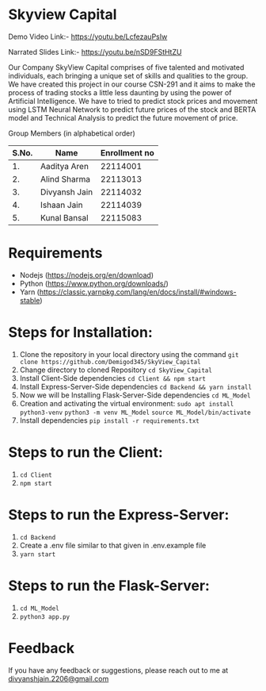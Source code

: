 # Skyview Capital
Demo Video Link:- https://youtu.be/LcfezauPsIw

Narrated Slides Link:- https://youtu.be/nSD9FStHtZU

Our Company SkyView Capital comprises of five talented and motivated individuals, each bringing a unique set of skills and qualities to the group. We have created this project in our course CSN-291 and it aims to make the process of trading stocks a little less daunting by using the power of Artificial Intelligence. We have to tried to predict stock prices and movement using LSTM Neural Network to predict future prices of the stock and BERTA model and Technical Analysis to predict the future movement of price.

Group Members (in alphabetical order)

S.No. | Name              | Enrollment no
----- | ----------------- | -------------
1.    | Aaditya Aren      | 22114001    
2.    | Alind Sharma      | 22113013
3.    | Divyansh Jain     | 22114032     
4.    | Ishaan Jain       | 22114039      
5.    | Kunal Bansal      | 22115083   
     

# Requirements
- Nodejs (https://nodejs.org/en/download)
- Python (https://www.python.org/downloads/)
- Yarn (https://classic.yarnpkg.com/lang/en/docs/install/#windows-stable)

# Steps for Installation: 
1. Clone the repository in your local directory using the command `git clone https://github.com/Demigod345/SkyView_Capital`
2. Change directory to cloned Repository `cd SkyView_Capital`
3. Install Client-Side dependencies `cd Client && npm start`
4. Install Express-Server-Side dependencies `cd Backend && yarn install`
5. Now we will be Installing Flask-Server-Side dependencies `cd ML_Model`
6. Creation and activating the virtual environment: 
`sudo apt install python3-venv`
`python3 -m venv ML_Model`
`source ML_Model/bin/activate`
7. Install dependencies `pip install -r requirements.txt`

# Steps to run the Client:
1. `cd Client`
2. `npm start`

# Steps to run the Express-Server:
1. `cd Backend`
2. Create a .env file similar to that given in .env.example file
2. `yarn start`

# Steps to run the Flask-Server:
1. `cd ML_Model`
2. `python3 app.py`


# Feedback
If you have any feedback or suggestions, please reach out to me at divyanshjain.2206@gmail.com
